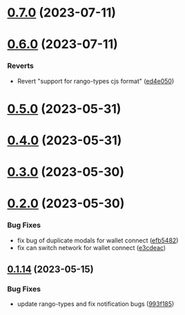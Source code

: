 # [0.7.0](https://github.com/rango-exchange/rango-client/compare/provider-walletconnect@0.6.0...provider-walletconnect@0.7.0) (2023-07-11)



# [0.6.0](https://github.com/rango-exchange/rango-client/compare/provider-walletconnect@0.5.0...provider-walletconnect@0.6.0) (2023-07-11)


### Reverts

* Revert "support for rango-types cjs format" ([ed4e050](https://github.com/rango-exchange/rango-client/commit/ed4e050bfc0dcde7aeffa6b0d73b02080a5721eb))



# [0.5.0](https://github.com/rango-exchange/rango-client/compare/provider-walletconnect@0.4.0...provider-walletconnect@0.5.0) (2023-05-31)



# [0.4.0](https://github.com/rango-exchange/rango-client/compare/provider-walletconnect@0.3.0...provider-walletconnect@0.4.0) (2023-05-31)



# [0.3.0](https://github.com/rango-exchange/rango-client/compare/provider-walletconnect@0.2.0...provider-walletconnect@0.3.0) (2023-05-30)



# [0.2.0](https://github.com/rango-exchange/rango-client/compare/provider-walletconnect@0.1.15...provider-walletconnect@0.2.0) (2023-05-30)


### Bug Fixes

* fix bug of duplicate modals for wallet connect ([efb5482](https://github.com/rango-exchange/rango-client/commit/efb54827fd51e6c6c8f42c6abf33c3d7610755e8))
* fix can switch network for wallet connect ([e3cdeac](https://github.com/rango-exchange/rango-client/commit/e3cdeacd836e254ea2d5384aab4b624a3e7259eb))



## [0.1.14](https://github.com/rango-exchange/rango-client/compare/provider-walletconnect@0.1.13...provider-walletconnect@0.1.14) (2023-05-15)


### Bug Fixes

* update rango-types and fix notification bugs ([993f185](https://github.com/rango-exchange/rango-client/commit/993f185e0b8c5e5e15a2c65ba2d85d1f9c8daa90))



